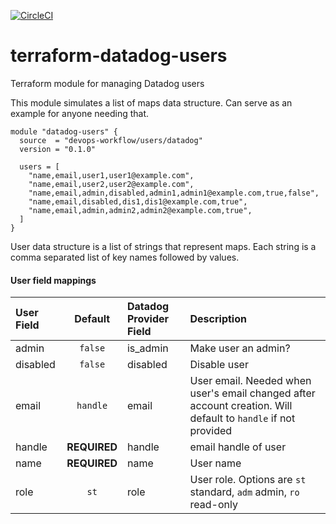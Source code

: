 [![CircleCI](https://circleci.com/gh/devops-workflow/terraform-datadog-users.svg?style=svg)](https://circleci.com/gh/devops-workflow/terraform-datadog-users)

terraform-datadog-users
=======================

Terraform module for managing Datadog users

This module simulates a list of maps data structure. Can serve as an example
for anyone needing that.

```hcl
module "datadog-users" {
  source  = "devops-workflow/users/datadog"
  version = "0.1.0"

  users = [
    "name,email,user1,user1@example.com",
    "name,email,user2,user2@example.com",
    "name,email,admin,disabled,admin1,admin1@example.com,true,false",
    "name,email,disabled,dis1,dis1@example.com,true",
    "name,email,admin,admin2,admin2@example.com,true",
  ]
}
```

User data structure is a list of strings that represent maps.
Each string is a comma separated list of key names followed by values.


#### User field mappings

| User Field |  Default  | Datadog Provider Field | Description |
|:-----------|:---------:|:-----------------------|:------------|
| admin      | `false`   | is_admin  | Make user an admin? |
| disabled   | `false`   | disabled  | Disable user |
| email      | `handle`  | email     | User email. Needed when user's email changed after account creation. Will default to `handle` if not provided |
| handle     | __REQUIRED__ | handle | email handle of user |
| name       | __REQUIRED__ | name   | User name |
| role       | `st`      | role      | User role. Options are `st` standard, `adm` admin, `ro` read-only |
